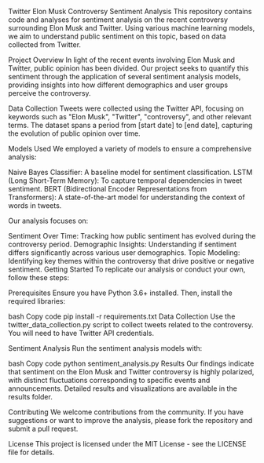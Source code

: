 Twitter Elon Musk Controversy Sentiment Analysis
This repository contains code and analyses for sentiment analysis on the recent controversy surrounding Elon Musk and Twitter. Using various machine learning models, we aim to understand public sentiment on this topic, based on data collected from Twitter.

Project Overview
In light of the recent events involving Elon Musk and Twitter, public opinion has been divided. Our project seeks to quantify this sentiment through the application of several sentiment analysis models, providing insights into how different demographics and user groups perceive the controversy.

Data Collection
Tweets were collected using the Twitter API, focusing on keywords such as "Elon Musk", "Twitter", "controversy", and other relevant terms. The dataset spans a period from [start date] to [end date], capturing the evolution of public opinion over time.

Models Used
We employed a variety of models to ensure a comprehensive analysis:

Naive Bayes Classifier: A baseline model for sentiment classification.
LSTM (Long Short-Term Memory): To capture temporal dependencies in tweet sentiment.
BERT (Bidirectional Encoder Representations from Transformers): A state-of-the-art model for understanding the context of words in tweets.

Our analysis focuses on:

Sentiment Over Time: Tracking how public sentiment has evolved during the controversy period.
Demographic Insights: Understanding if sentiment differs significantly across various user demographics.
Topic Modeling: Identifying key themes within the controversy that drive positive or negative sentiment.
Getting Started
To replicate our analysis or conduct your own, follow these steps:

Prerequisites
Ensure you have Python 3.6+ installed. Then, install the required libraries:

bash
Copy code
pip install -r requirements.txt
Data Collection
Use the twitter_data_collection.py script to collect tweets related to the controversy. You will need to have Twitter API credentials.

Sentiment Analysis
Run the sentiment analysis models with:

bash
Copy code
python sentiment_analysis.py
Results
Our findings indicate that sentiment on the Elon Musk and Twitter controversy is highly polarized, with distinct fluctuations corresponding to specific events and announcements. Detailed results and visualizations are available in the results folder.

Contributing
We welcome contributions from the community. If you have suggestions or want to improve the analysis, please fork the repository and submit a pull request.

License
This project is licensed under the MIT License - see the LICENSE file for details.
